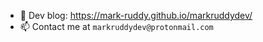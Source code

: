 - 📖 Dev blog: <https://mark-ruddy.github.io/markruddydev/>
- 📫 Contact me at `markruddydev@protonmail.com`
